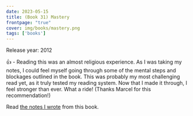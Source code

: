 ```yaml
---
date: 2023-05-15
title: (Book 31) Mastery
frontpage: "true"
cover: img/books/mastery.png
tags: ['books']
---
```


Release year: 2012

👍 - Reading this was an almost religious experience. As I was taking my notes, I could feel myself going through some of the mental steps and blockages outlined in the book. This was probably my most challenging read yet, as it truly tested my reading system. Now that I made it through, I feel stronger than ever. What a ride! (Thanks Marcel for this recommendation!)

Read [the notes I wrote](/books/mastery.pdf) from this book.
